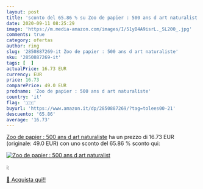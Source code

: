 ```yaml
---
layout: post
title: 'sconto del 65.86 % su Zoo de papier : 500 ans d art naturalist  '
date: 2020-09-11 08:25:29
image: 'https://m.media-amazon.com/images/I/51yB4A9isrL._SL200_.jpg'
comments: true
category: ofertas
author: ring
slug: '2850887269-it Zoo de papier : 500 ans d art naturaliste'
sku: '2850887269-it'
tags: [  ]
actualPrice: 16.73 EUR
currency: EUR
price: 16.73
comparePrice: 49.0 EUR
prodname: 'Zoo de papier : 500 ans d art naturaliste'
country: 'it'
flag: '🇮🇹'
buyurl: 'https://www.amazon.it/dp/2850887269/?tag=tolees00-21'
descuento: '65.86'
average: '16.73'
---
```


[Zoo de papier : 500 ans d art naturaliste](https://www.amazon.it/dp/2850887269/?tag=tolees00-21) ha un prezzo di 16.73 EUR (originale: 49.0 EUR) con uno sconto del 65.86 % sconto qui:

[![Zoo de papier : 500 ans d art naturalist](https://m.media-amazon.com/images/I/51yB4A9isrL._SL200_.jpg)](https://www.amazon.it/dp/2850887269/?tag=tolees00-21)

ℹ️:


[🛒 Acquista qui!!](https://www.amazon.it/dp/2850887269/?tag=tolees00-21)
